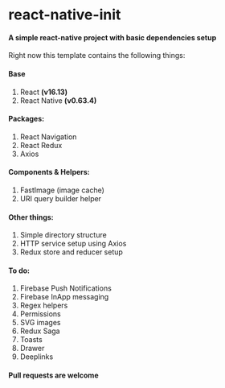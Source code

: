 # react-native-init

#### A simple react-native project with basic dependencies setup

Right now this template contains the following things:

#### Base

1. React **(v16.13)**
2. React Native **(v0.63.4)**

#### Packages:

1. React Navigation
2. React Redux
3. Axios

#### Components & Helpers:

1. FastImage (image cache)
2. URI query builder helper

#### Other things:

1. Simple directory structure
2. HTTP service setup using Axios
3. Redux store and reducer setup

#### To do:

1. Firebase Push Notifications
2. Firebase InApp messaging
4. Regex helpers
6. Permissions
7. SVG images
8. Redux Saga
9. Toasts
10. Drawer
11. Deeplinks

#### Pull requests are welcome
